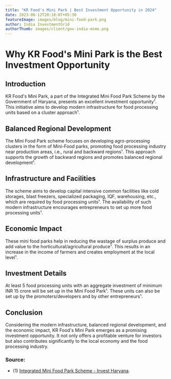 ```yaml
---
title: "KR Food's Mini Park | Best Investment Opportunity in 2024"
date: 2023-06-12T20:18:07+05:30
featureImage: images/blog/mini-food-park.png
author: India InvestmentGrid
authorThumb: images/client/gov-india-msme.png
---
```


# Why KR Food's Mini Park is the Best Investment Opportunity

## Introduction

KR Food's Mini Park, a part of the Integrated Mini Food Park Scheme by the Government of Haryana, presents an excellent investment opportunity¹. This initiative aims to develop modern infrastructure for food processing units based on a cluster approach¹.

## Balanced Regional Development

The Mini Food Park scheme focuses on developing agro-processing clusters in the form of Mini-Food parks, promoting food processing industry near production areas, i.e., rural and backward regions¹. This approach supports the growth of backward regions and promotes balanced regional development¹.

## Infrastructure and Facilities

The scheme aims to develop capital intensive common facilities like cold storages, blast freezers, specialized packaging, IQF, warehousing, etc., which are required by food processing units¹. The availability of such modern infrastructure encourages entrepreneurs to set up more food processing units¹.

## Economic Impact

These mini food parks help in reducing the wastage of surplus produce and add value to the horticultural/agricultural produce¹. This results in an increase in the income of farmers and creates employment at the local level¹.

## Investment Details

At least 5 food processing units with an aggregate investment of minimum INR 15 crore will be set up in the Mini Food Park¹. These units can also be set up by the promoters/developers and by other entrepreneurs¹.

## Conclusion

Considering the modern infrastructure, balanced regional development, and the economic impact, KR Food's Mini Park emerges as a promising investment opportunity. It not only offers a profitable venture for investors but also contributes significantly to the local economy and the food processing industry.

### Source: 
- (1) [Integrated Mini Food Park Scheme - Invest Haryana](https://investharyana.in/content/pdfs/Integrated%20Mini%20food%20park%20scheme%20%281%29.pdf).
